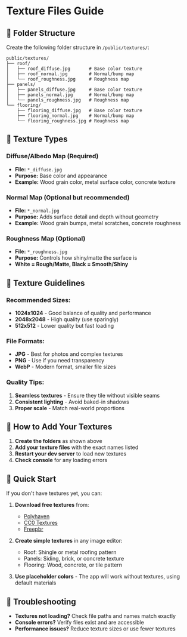 # Texture Files Guide

## 📁 Folder Structure

Create the following folder structure in `/public/textures/`:

```
public/textures/
├── roof/
│   ├── roof_diffuse.jpg       # Base color texture
│   ├── roof_normal.jpg        # Normal/bump map
│   └── roof_roughness.jpg     # Roughness map
├── panels/
│   ├── panels_diffuse.jpg     # Base color texture
│   ├── panels_normal.jpg      # Normal/bump map
│   └── panels_roughness.jpg   # Roughness map
└── flooring/
    ├── flooring_diffuse.jpg   # Base color texture
    ├── flooring_normal.jpg    # Normal/bump map
    └── flooring_roughness.jpg # Roughness map
```

## 🎨 Texture Types

### **Diffuse/Albedo Map** (Required)
- **File:** `*_diffuse.jpg`
- **Purpose:** Base color and appearance
- **Example:** Wood grain color, metal surface color, concrete texture

### **Normal Map** (Optional but recommended)
- **File:** `*_normal.jpg`
- **Purpose:** Adds surface detail and depth without geometry
- **Example:** Wood grain bumps, metal scratches, concrete roughness

### **Roughness Map** (Optional)
- **File:** `*_roughness.jpg`
- **Purpose:** Controls how shiny/matte the surface is
- **White = Rough/Matte, Black = Smooth/Shiny**

## 📐 Texture Guidelines

### **Recommended Sizes:**
- **1024x1024** - Good balance of quality and performance
- **2048x2048** - High quality (use sparingly)
- **512x512** - Lower quality but fast loading

### **File Formats:**
- **JPG** - Best for photos and complex textures
- **PNG** - Use if you need transparency
- **WebP** - Modern format, smaller file sizes

### **Quality Tips:**
1. **Seamless textures** - Ensure they tile without visible seams
2. **Consistent lighting** - Avoid baked-in shadows
3. **Proper scale** - Match real-world proportions

## 🔄 How to Add Your Textures

1. **Create the folders** as shown above
2. **Add your texture files** with the exact names listed
3. **Restart your dev server** to load new textures
4. **Check console** for any loading errors

## 🎯 Quick Start

If you don't have textures yet, you can:

1. **Download free textures** from:
   - [Polyhaven](https://polyhaven.com/textures)
   - [CC0 Textures](https://cc0textures.com/)
   - [Freepbr](https://freepbr.com/)

2. **Create simple textures** in any image editor:
   - Roof: Shingle or metal roofing pattern
   - Panels: Siding, brick, or concrete texture
   - Flooring: Wood, concrete, or tile pattern

3. **Use placeholder colors** - The app will work without textures, using default materials

## 🚫 Troubleshooting

- **Textures not loading?** Check file paths and names match exactly
- **Console errors?** Verify files exist and are accessible
- **Performance issues?** Reduce texture sizes or use fewer textures 